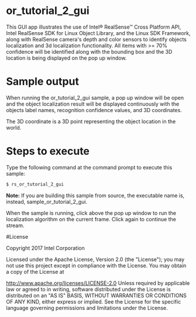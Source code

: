 # or_tutorial_2_gui

This GUI app illustrates the use of Intel® RealSense™ Cross Platform API, Intel RealSense SDK for Linux Object Library, and the Linux SDK Framework, along with RealSense camera's depth and color sensors to identify objects localization and 3d localization functionality. All items with >= 70% confidence will be identified along with the bounding box and the 3D location is being displayed on the pop up window.

# Sample output

When running the or_tutorial_2_gui sample, a pop up window will be open and the object localization result will be displayed continuously with the objects label names, recognition confidence values, and 3D coordinates.

The 3D coordinate is a 3D point representing the object location in the world.


# Steps to execute

Type the following command at the command prompt to execute this sample:


```bash
$ rs_or_tutorial_2_gui
```

**Note:** If you are building this sample from source, the executable name is, instead, sample_or_tutorial_2_gui.

When the sample is running, click above the pop up window to run the localization algorithm on the current frame. Click again to continue the stream. 


#License

Copyright 2017 Intel Corporation

Licensed under the Apache License, Version 2.0 (the "License"); you may not use this project except in compliance with the License. You may obtain a copy of the License at

http://www.apache.org/licenses/LICENSE-2.0 Unless required by applicable law or agreed to in writing, software distributed under the License is distributed on an "AS IS" BASIS, WITHOUT WARRANTIES OR CONDITIONS OF ANY KIND, either express or implied. See the License for the specific language governing permissions and limitations under the License.
